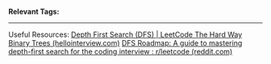 
**Relevant Tags:**

----

Useful Resources:
[Depth First Search (DFS) | LeetCode The Hard Way](https://leetcodethehardway.com/tutorials/graph-theory/depth-first-search)
[Binary Trees (hellointerview.com)](https://www.hellointerview.com/learn/code/binary-trees)
[DFS Roadmap: A guide to mastering depth-first search for the coding interview : r/leetcode (reddit.com)](https://www.reddit.com/r/leetcode/comments/1cznsty/dfs_roadmap_a_guide_to_mastering_depthfirst/)

